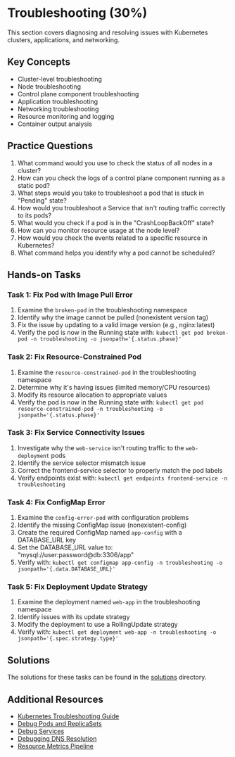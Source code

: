 # Troubleshooting (30%)

This section covers diagnosing and resolving issues with Kubernetes clusters, applications, and networking.

## Key Concepts

- Cluster-level troubleshooting
- Node troubleshooting
- Control plane component troubleshooting
- Application troubleshooting
- Networking troubleshooting
- Resource monitoring and logging
- Container output analysis

## Practice Questions

1. What command would you use to check the status of all nodes in a cluster?
2. How can you check the logs of a control plane component running as a static pod?
3. What steps would you take to troubleshoot a pod that is stuck in "Pending" state?
4. How would you troubleshoot a Service that isn't routing traffic correctly to its pods?
5. What would you check if a pod is in the "CrashLoopBackOff" state?
6. How can you monitor resource usage at the node level?
7. How would you check the events related to a specific resource in Kubernetes?
8. What command helps you identify why a pod cannot be scheduled?

## Hands-on Tasks

### Task 1: Fix Pod with Image Pull Error

1. Examine the `broken-pod` in the troubleshooting namespace
2. Identify why the image cannot be pulled (nonexistent version tag)
3. Fix the issue by updating to a valid image version (e.g., nginx:latest)
4. Verify the pod is now in the Running state with: `kubectl get pod broken-pod -n troubleshooting -o jsonpath='{.status.phase}'`

### Task 2: Fix Resource-Constrained Pod

1. Examine the `resource-constrained-pod` in the troubleshooting namespace 
2. Determine why it's having issues (limited memory/CPU resources)
3. Modify its resource allocation to appropriate values
4. Verify the pod is now in the Running state with: `kubectl get pod resource-constrained-pod -n troubleshooting -o jsonpath='{.status.phase}'`

### Task 3: Fix Service Connectivity Issues

1. Investigate why the `web-service` isn't routing traffic to the `web-deployment` pods
2. Identify the service selector mismatch issue
3. Correct the frontend-service selector to properly match the pod labels
4. Verify endpoints exist with: `kubectl get endpoints frontend-service -n troubleshooting`

### Task 4: Fix ConfigMap Error

1. Examine the `config-error-pod` with configuration problems
2. Identify the missing ConfigMap issue (nonexistent-config)
3. Create the required ConfigMap named `app-config` with a DATABASE_URL key
4. Set the DATABASE_URL value to: "mysql://user:password@db:3306/app"
5. Verify with: `kubectl get configmap app-config -n troubleshooting -o jsonpath='{.data.DATABASE_URL}'`

### Task 5: Fix Deployment Update Strategy

1. Examine the deployment named `web-app` in the troubleshooting namespace
2. Identify issues with its update strategy
3. Modify the deployment to use a RollingUpdate strategy
4. Verify with: `kubectl get deployment web-app -n troubleshooting -o jsonpath='{.spec.strategy.type}'`

## Solutions

The solutions for these tasks can be found in the [solutions](./solutions/) directory.

## Additional Resources

- [Kubernetes Troubleshooting Guide](https://kubernetes.io/docs/tasks/debug/)
- [Debug Pods and ReplicaSets](https://kubernetes.io/docs/tasks/debug/debug-application/debug-pods-replicasets/)
- [Debug Services](https://kubernetes.io/docs/tasks/debug/debug-application/debug-service/)
- [Debugging DNS Resolution](https://kubernetes.io/docs/tasks/administer-cluster/dns-debugging-resolution/)
- [Resource Metrics Pipeline](https://kubernetes.io/docs/tasks/debug/debug-cluster/resource-metrics-pipeline/)

